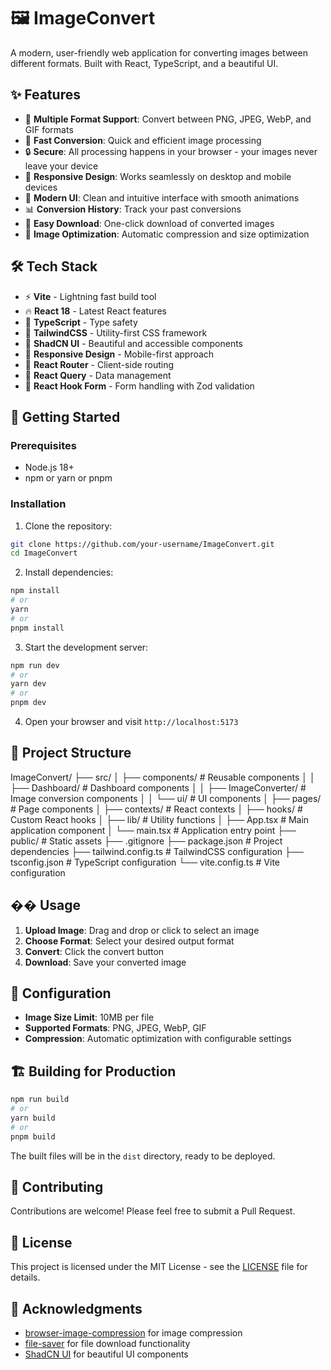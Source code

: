 # 🖼️ ImageConvert

A modern, user-friendly web application for converting images between different formats. Built with React, TypeScript, and a beautiful UI.

## ✨ Features

- 🎯 **Multiple Format Support**: Convert between PNG, JPEG, WebP, and GIF formats
- 🚀 **Fast Conversion**: Quick and efficient image processing
- 🔒 **Secure**: All processing happens in your browser - your images never leave your device
- 📱 **Responsive Design**: Works seamlessly on desktop and mobile devices
- 🎨 **Modern UI**: Clean and intuitive interface with smooth animations
- 📊 **Conversion History**: Track your past conversions
- 💾 **Easy Download**: One-click download of converted images
- 🎯 **Image Optimization**: Automatic compression and size optimization

## 🛠️ Tech Stack

- ⚡️ **Vite** - Lightning fast build tool
- 🔥 **React 18** - Latest React features
- 🧩 **TypeScript** - Type safety
- 🎨 **TailwindCSS** - Utility-first CSS framework
- 🧰 **ShadCN UI** - Beautiful and accessible components
- 📱 **Responsive Design** - Mobile-first approach
- 🧭 **React Router** - Client-side routing
- 🔄 **React Query** - Data management
- 📝 **React Hook Form** - Form handling with Zod validation

## 🚀 Getting Started

### Prerequisites

- Node.js 18+ 
- npm or yarn or pnpm

### Installation

1. Clone the repository:
```bash
git clone https://github.com/your-username/ImageConvert.git
cd ImageConvert
```

2. Install dependencies:
```bash
npm install
# or
yarn
# or
pnpm install
```

3. Start the development server:
```bash
npm run dev
# or
yarn dev
# or
pnpm dev
```

4. Open your browser and visit `http://localhost:5173`

## 📁 Project Structure
ImageConvert/
├── src/
│ ├── components/ # Reusable components
│ │ ├── Dashboard/ # Dashboard components
│ │ ├── ImageConverter/ # Image conversion components
│ │ └── ui/ # UI components
│ ├── pages/ # Page components
│ ├── contexts/ # React contexts
│ ├── hooks/ # Custom React hooks
│ ├── lib/ # Utility functions
│ ├── App.tsx # Main application component
│ └── main.tsx # Application entry point
├── public/ # Static assets
├── .gitignore
├── package.json # Project dependencies
├── tailwind.config.ts # TailwindCSS configuration
├── tsconfig.json # TypeScript configuration
└── vite.config.ts # Vite configuration


## �� Usage

1. **Upload Image**: Drag and drop or click to select an image
2. **Choose Format**: Select your desired output format
3. **Convert**: Click the convert button
4. **Download**: Save your converted image

## 🔧 Configuration

- **Image Size Limit**: 10MB per file
- **Supported Formats**: PNG, JPEG, WebP, GIF
- **Compression**: Automatic optimization with configurable settings

## 🏗️ Building for Production

```bash
npm run build
# or
yarn build
# or
pnpm build
```

The built files will be in the `dist` directory, ready to be deployed.

## 🤝 Contributing

Contributions are welcome! Please feel free to submit a Pull Request.

## 📝 License

This project is licensed under the MIT License - see the [LICENSE](LICENSE) file for details.

## 🙏 Acknowledgments

- [browser-image-compression](https://github.com/Donaldcwl/browser-image-compression) for image compression
- [file-saver](https://github.com/eligrey/FileSaver.js) for file download functionality
- [ShadCN UI](https://ui.shadcn.com/) for beautiful UI components
